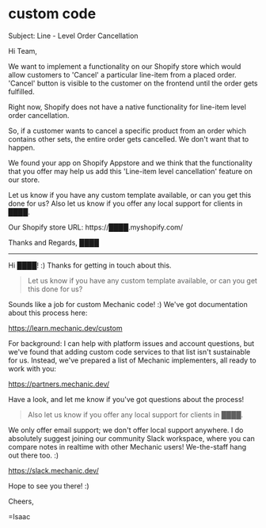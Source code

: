 # custom code

Subject: Line - Level Order Cancellation

Hi Team,

We want to implement a functionality on our Shopify store which would allow customers to 'Cancel' a particular line-item from a placed order. 'Cancel' button is visible to the customer on the frontend until the order gets fulfilled.

Right now, Shopify does not have a native functionality for line-item level order cancellation.

So, if a customer wants to cancel a specific product from an order which contains other sets, the entire order gets cancelled. We don't want that to happen.

We found your app on Shopify Appstore and we think that the functionality that you offer may help us add this 'Line-item level cancellation' feature on our store.

Let us know if you have any custom template available, or can you get this done for us? Also let us know if you offer any local support for clients in ████.

Our Shopify store URL: https://████.myshopify.com/

Thanks and Regards, ████

***

Hi ████! :) Thanks for getting in touch about this.

> Let us know if you have any custom template available, or can you get this done for us?

Sounds like a job for custom Mechanic code! :) We've got documentation about this process here:

https://learn.mechanic.dev/custom

For background: I can help with platform issues and account questions, but we've found that adding custom code services to that list isn't sustainable for us. Instead, we've prepared a list of Mechanic implementers, all ready to work with you:

https://partners.mechanic.dev/

Have a look, and let me know if you've got questions about the process!

> Also let us know if you offer any local support for clients in ████.

We only offer email support; we don't offer local support anywhere. I do absolutely suggest joining our community Slack workspace, where you can compare notes in realtime with other Mechanic users! We-the-staff hang out there too. :)

https://slack.mechanic.dev/

Hope to see you there! :)

Cheers,

\=Isaac
